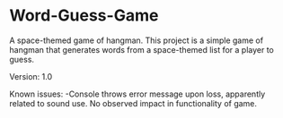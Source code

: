 # Word-Guess-Game
A space-themed game of hangman.
This project is a simple game of hangman that generates words from a space-themed list for a player to guess.

Version: 1.0

Known issues:
-Console throws error message upon loss, apparently related to sound use. No observed impact in functionality of game.
